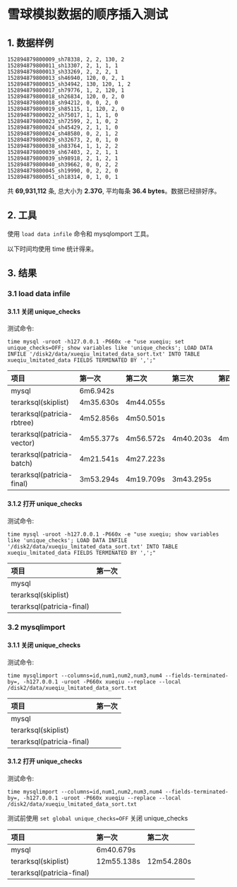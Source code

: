 # 雪球模拟数据的顺序插入测试

## 1. 数据样例

```
152894879800009_sh78338, 2, 2, 130, 2
152894879800011_sh13307, 2, 1, 1, 1
152894879800013_sh33269, 2, 2, 2, 1
152894879800013_sh46940, 120, 0, 2, 1
152894879800015_sh34942, 130, 120, 1, 2
152894879800017_sh79776, 1, 2, 120, 1
152894879800018_sh26834, 120, 0, 2, 0
152894879800018_sh94212, 0, 0, 2, 0
152894879800019_sh85115, 1, 120, 2, 0
152894879800022_sh75017, 1, 1, 1, 0
152894879800023_sh72599, 2, 1, 0, 2
152894879800024_sh45429, 2, 1, 1, 0
152894879800024_sh48580, 0, 2, 1, 2
152894879800029_sh32673, 2, 0, 1, 0
152894879800038_sh83764, 1, 1, 2, 2
152894879800039_sh67403, 2, 2, 1, 1
152894879800039_sh98918, 2, 1, 2, 1
152894879800040_sh39662, 0, 0, 2, 2
152894879800045_sh19990, 0, 2, 2, 0
152894879800051_sh18314, 0, 1, 0, 1
```

共 **69,931,112** 条, 总大小为 **2.37G**, 平均每条 **36.4 bytes**。数据已经排好序。

## 2. 工具

使用 ```load data infile``` 命令和 mysqlomport 工具。

以下时间均使用 time 统计得来。

## 3. 结果

### 3.1 load data infile

#### 3.1.1 关闭 unique_checks

测试命令:
```
time mysql -uroot -h127.0.0.1 -P660x -e "use xueqiu; set unique_checks=OFF; show variables like 'unique_checks'; LOAD DATA INFILE '/disk2/data/xueqiu_lmitated_data_sort.txt' INTO TABLE xueqiu_lmitated_data FIELDS TERMINATED BY ',';"
```

| 项目 | 第一次 | 第二次 | 第三次 | 第四次 |
|:---|:-----|:-----|:-----|:-----|
| mysql                      | 6m6.942s  |           |           |           |
| terarksql(skiplist)        | 4m35.630s | 4m44.055s |           |           |
| terarksql(patricia-rbtree) | 4m52.856s | 4m50.501s |           |           |
| terarksql(patricia-vector) | 4m55.377s | 4m56.572s | 4m40.203s | 4m27.000s |
| terarksql(patricia-batch)  | 4m21.541s | 4m27.223s |           |           |
| terarksql(patricia-final)  | 3m53.294s | 4m19.709s | 3m43.295s |           |

#### 3.1.2 打开 unique_checks

测试命令:
```
time mysql -uroot -h127.0.0.1 -P660x -e "use xueqiu; show variables like 'unique_checks'; LOAD DATA INFILE '/disk2/data/xueqiu_lmitated_data_sort.txt' INTO TABLE xueqiu_lmitated_data FIELDS TERMINATED BY ',';"
```

| 项目 | 第一次 |
|:----|:------|
| mysql                     |
| terarksql(skiplist)       |
| terarksql(patricia-final) |

### 3.2 mysqlimport

#### 3.1.1 关闭 unique_checks

测试命令:
```
time mysqlimport --columns=id,num1,num2,num3,num4 --fields-terminated-by=, -h127.0.0.1 -uroot -P660x xueqiu --replace --local /disk2/data/xueqiu_lmitated_data_sort.txt
```

| 项目 | 第一次 |
|:----|:------|
| mysql                     |
| terarksql(skiplist)       |
| terarksql(patricia-final) |

#### 3.1.2 打开 unique_checks

测试命令:
```
time mysqlimport --columns=id,num1,num2,num3,num4 --fields-terminated-by=, -h127.0.0.1 -uroot -P660x xueqiu --replace --local /disk2/data/xueqiu_lmitated_data_sort.txt
```

测试前使用 ```set global unique_checks=OFF``` 关闭 unique_checks

| 项目 | 第一次 | 第二次 |
|:----|:------|:------|
| mysql                     | 6m40.679s |
| terarksql(skiplist)       | 12m55.138s | 12m54.280s |
| terarksql(patricia-final) | 
